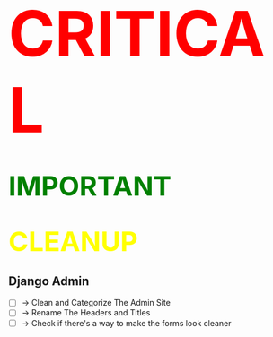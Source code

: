 # <span style="color: red; font-size: 7rem">CRITICAL</span>

# <span style="color: green; font-size: 3rem">IMPORTANT</span>

# <span style="color: yellow; font-size: 3rem">CLEANUP</span>

## Django Admin

-   [ ] -> Clean and Categorize The Admin Site
-   [ ] -> Rename The Headers and Titles
-   [ ] -> Check if there's a way to make the forms look cleaner
